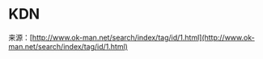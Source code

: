 # KDN

来源：[http://www.ok-man.net/search/index/tag/id/1.html](http://www.ok-man.net/search/index/tag/id/1.html)
